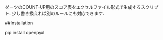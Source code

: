 ダーツのCOUNT-UP用のスコア表をエクセルファイル形式で生成するスクリプト. 少し書き換えれば別のルールにも対応できます.


##Installation

pip install openpyxl
